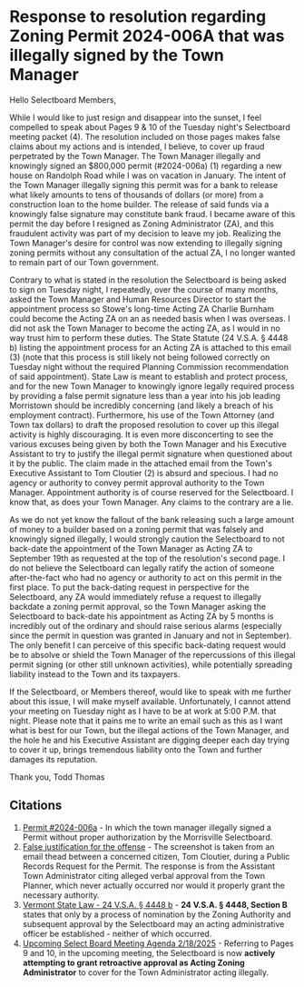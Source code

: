 # Response to resolution regarding Zoning Permit 2024-006A that was illegally signed by the Town Manager

Hello Selectboard Members,

While I would like to just resign and disappear into the sunset, I feel compelled to speak about Pages 9 & 10 of the Tuesday night's Selectboard meeting packet (4). The resolution included on those pages makes false claims about my actions and is intended, I believe, to cover up fraud perpetrated by the Town Manager. The Town Manager illegally and knowingly signed an $800,000 permit (#2024-006a) (1) regarding a new house on Randolph Road while I was on vacation in January. The intent of the Town Manager illegally signing this permit was for a bank to release what likely amounts to tens of thousands of dollars (or more) from a construction loan to the home builder. The release of said funds via a knowingly false signature may constitute bank fraud. I became aware of this permit the day before I resigned as Zoning Administrator (ZA), and this fraudulent activity was part of my decision to leave my job. Realizing the Town Manager's desire for control was now extending to illegally signing zoning permits without any consultation of the actual ZA, I no longer wanted to remain part of our Town government.

Contrary to what is stated in the resolution the Selectboard is being asked to sign on Tuesday night, I repeatedly, over the course of many months, asked the Town Manager and Human Resources Director to start the appointment process so Stowe's long-time Acting ZA Charlie Burnham could become the Acting ZA on an as needed basis when I was overseas. I did not ask the Town Manager to become the acting ZA, as I would in no way trust him to perform these duties. The State Statute (24 V.S.A. § 4448 b) listing the appointment process for an Acting ZA is attached to this email (3) (note that this process is still likely not being followed correctly on Tuesday night without the required Planning Commission recommendation of said appointment). State Law is meant to establish and protect process, and for the new Town Manager to knowingly ignore legally required process by providing a false permit signature less than a year into his job leading Morristown should be incredibly concerning (and likely a breach of his employment contract). Furthermore, his use of the Town Attorney (and Town tax dollars) to draft the proposed resolution to cover up this illegal activity is highly discouraging. It is even more disconcerting to see the various excuses being given by both the Town Manager and his Executive Assistant to try to justify the illegal permit signature when questioned about it by the public. The claim made in the attached email from the Town's Executive Assistant to Tom Cloutier (2) is absurd and specious. I had no agency or authority to convey permit approval authority to the Town Manager. Appointment authority is of course reserved for the Selectboard. I know that, as does your Town Manager. Any claims to the contrary are a lie.

As we do not yet know the fallout of the bank releasing such a large amount of money to a builder based on a zoning permit that was falsely and knowingly signed illegally, I would strongly caution the Selectboard to not back-date the appointment of the Town Manager as Acting ZA to September 19th as requested at the top of the resolution's second page. I do not believe the Selectboard can legally ratify the action of someone after-the-fact who had no agency or authority to act on this permit in the first place. To put the back-dating request in perspective for the Selectboard, any ZA would immediately refuse a request to illegally backdate a zoning permit approval, so the Town Manager asking the Selectboard to back-date his appointment as Acting ZA by 5 months is incredibly out of the ordinary and should raise serious alarms (especially since the permit in question was granted in January and not in September). The only benefit I can perceive of this specific back-dating request would be to absolve or shield the Town Manager of the repercussions of this illegal permit signing (or other still unknown activities), while potentially spreading liability instead to the Town and its taxpayers.

If the Selectboard, or Members thereof, would like to speak with me further about this issue, I will make myself available. Unfortunately, I cannot attend your meeting on Tuesday night as I have to be at work at 5:00 P.M. that night. Please note that it pains me to write an email such as this as I want what is best for our Town, but the illegal actions of the Town Manager, and the hole he and his Executive Assistant are digging deeper each day trying to cover it up, brings tremendous liability onto the Town and further damages its reputation. 

Thank you,
Todd Thomas

## Citations

1. [Permit #2024-006a](./docs/Zoning%20Permit%20illegally%20signed%20by%20the%20Town%20Manager.pdf) - In which the town manager illegally signed a Permit without proper authorization by the Morrisville Selectboard.
2. [False justification for the offense](./docs/false-rationale.png) - The screenshot is taken from an email thead between a concerned citizen, Tom Cloutier, during a Public Records Request for the Permit. The response is from the Assistant Town Administrator citing alleged verbal approval from the Town Planner, which never actually occurred nor would it properly grant the necessary authority.
3. [Vermont State Law - 24 V.S.A. § 4448 b](./docs/24V.S.A.ss4448.png) - **24 V.S.A. § 4448, Section B** states that only by a process of nomination by the Zoning Authority and subsequent approval by the Selectboard may an acting administrative officer be established - neither of which occurred.
4. [Upcoming Select Board Meeting Agenda 2/18/2025](./docs/SB%20Packet%202-18-25.pdf) - Referring to Pages 9 and 10, in the upcoming meeting, the Selectboard is now **actively attempting to grant retroactive approval as Acting Zoning Administrator** to cover for the Town Administrator acting illegally.

